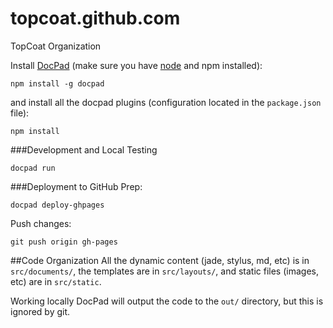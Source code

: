 topcoat.github.com
==================

TopCoat Organization

Install [DocPad](http://docpad.org/) (make sure you have [node](http://www.nodejs.org) and npm installed):
```
npm install -g docpad
```
and install all the docpad plugins (configuration located in the `package.json` file):
```
npm install
```

###Development and Local Testing
```
docpad run
```

###Deployment to GitHub
Prep: 
```
docpad deploy-ghpages
```

Push changes:
```
git push origin gh-pages
```

##Code Organization
All the dynamic content (jade, stylus, md, etc) is in `src/documents/`, the templates are in `src/layouts/`, and static files (images, etc) are in `src/static`.

Working locally DocPad will output the code to the `out/` directory, but this is ignored by git.
